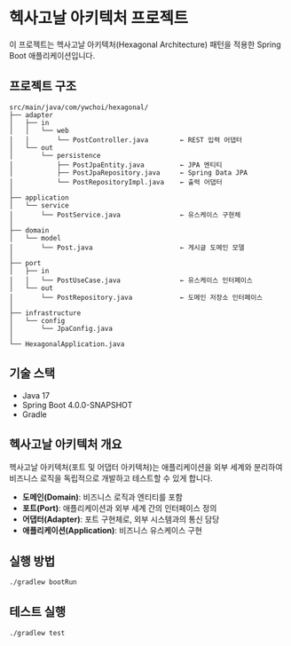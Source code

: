 # 헥사고날 아키텍처 프로젝트

이 프로젝트는 헥사고날 아키텍처(Hexagonal Architecture) 패턴을 적용한 Spring Boot 애플리케이션입니다.

## 프로젝트 구조

```
src/main/java/com/ywchoi/hexagonal/
├── adapter
│   ├── in
│   │   └── web
│   │       └── PostController.java        ← REST 입력 어댑터
│   └── out
│       └── persistence
│           ├── PostJpaEntity.java         ← JPA 엔티티
│           ├── PostJpaRepository.java     ← Spring Data JPA
│           └── PostRepositoryImpl.java    ← 출력 어댑터
│
├── application
│   └── service
│       └── PostService.java               ← 유스케이스 구현체
│
├── domain
│   └── model
│       └── Post.java                      ← 게시글 도메인 모델
│
├── port
│   ├── in
│   │   └── PostUseCase.java               ← 유스케이스 인터페이스
│   └── out
│       └── PostRepository.java            ← 도메인 저장소 인터페이스
│
├── infrastructure
│   └── config
│       └── JpaConfig.java
│
└── HexagonalApplication.java
```

## 기술 스택

- Java 17
- Spring Boot 4.0.0-SNAPSHOT
- Gradle

## 헥사고날 아키텍처 개요

헥사고날 아키텍처(포트 및 어댑터 아키텍처)는 애플리케이션을 외부 세계와 분리하여 비즈니스 로직을 독립적으로 개발하고 테스트할 수 있게 합니다.

- **도메인(Domain)**: 비즈니스 로직과 엔티티를 포함
- **포트(Port)**: 애플리케이션과 외부 세계 간의 인터페이스 정의
- **어댑터(Adapter)**: 포트 구현체로, 외부 시스템과의 통신 담당
- **애플리케이션(Application)**: 비즈니스 유스케이스 구현

## 실행 방법

```bash
./gradlew bootRun
```

## 테스트 실행

```bash
./gradlew test
```